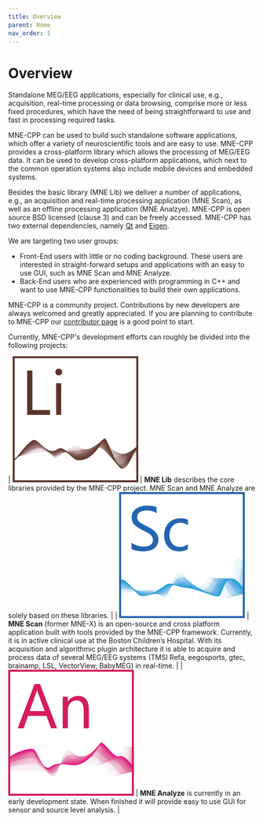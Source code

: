 ```yaml
---
title: Overview
parent: Home
nav_order: 1
---
```

# Overview

Standalone MEG/EEG applications, especially for clinical use, e.g., acquisition, real-time processing or data browsing, comprise more or less fixed procedures, which have the need of being straightforward to use and fast in processing required tasks.

MNE-CPP can be used to build such standalone software applications, which offer a variety of neuroscientific tools and are easy to use. MNE-CPP provides a cross-platform library which allows the processing of MEG/EEG data. It can be used to develop cross-platform applications, which next to the common operation systems also include mobile devices and embedded systems.

Besides the basic library (MNE Lib) we deliver a number of applications, e.g., an acquisition and real-time processing application (MNE Scan), as well as an offline processing application (MNE Analzye). MNE-CPP is open source BSD licensed (clause 3) and can be freely accessed. MNE-CPP has two external dependencies, namely [Qt](https://www.qt.io/) and [Eigen](http://eigen.tuxfamily.org/index.php?title=Main_Page). 

We are targeting two user groups:
* Front-End users with little or no coding background. These users are interested in straight-forward setups and applications with an easy to use GUI, such as MNE Scan and MNE Analyze.
* Back-End users who are experienced with programming in C++ and want to use MNE-CPP functionalities to build their own applications. 

MNE-CPP is a community project. Contributions by new developers are always welcomed and greatly appreciated. If you are planning to contribute to MNE-CPP our [contributor page](pages/contribute/contribute.md) is a good point to start.

Currently, MNE-CPP's development efforts can roughly be divided into the following projects:

| ![MNELib](images/icon_mne-lib_256x256.png) | **MNE Lib** describes the core libraries provided by the MNE-CPP project. MNE Scan and MNE Analyze are solely based on these libraries. |
| ![MNEScan](images/icon_mne_scan_256x256.png) | **MNE Scan** (former MNE-X) is an open-source and cross platform application built with tools provided by the MNE-CPP framework. Currently, it is in active clinical use at the Boston Children’s Hospital. With its acquisition and algorithmic plugin architecture it is able to acquire and process data of several MEG/EEG systems (TMSI Refa, eegosports, gtec, brainamp, LSL, VectorView, BabyMEG) in real-time. |
| ![MNEAnalyze](images/icon_mne-analyze_256x256.png) | **MNE Analyze** is currently in an early development state. When finished it will provide easy to use GUI for sensor and source level analysis. |


